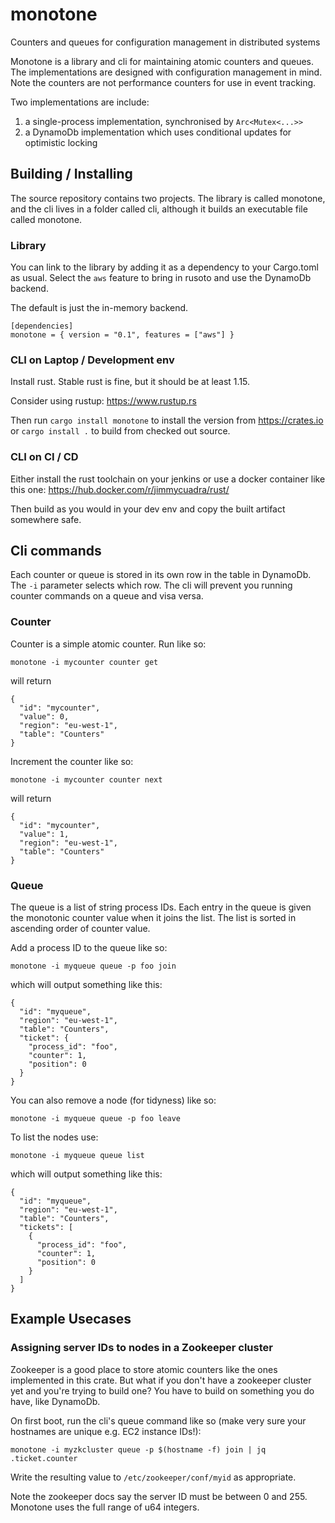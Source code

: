 # monotone
Counters and queues for configuration management in distributed systems

Monotone is a library and cli for maintaining atomic counters and queues.
The implementations are designed with configuration management in mind.
Note the counters are not performance counters for use in event tracking.

Two implementations are include:

1. a single-process implementation, synchronised by `Arc<Mutex<...>>`
2. a DynamoDb implementation which uses conditional updates for optimistic locking

## Building / Installing

The source repository contains two projects. The library is called monotone, and the
cli lives in a folder called cli, although it builds an executable file called monotone.

### Library

You can link to the library by adding it as a dependency to your Cargo.toml as usual.
Select the `aws` feature to bring in rusoto and use the DynamoDb backend.

The default is just the in-memory backend.

```
[dependencies]
monotone = { version = "0.1", features = ["aws"] }
```

### CLI on Laptop / Development env

Install rust. Stable rust is fine, but it should be at least 1.15.

Consider using rustup: https://www.rustup.rs

Then run `cargo install monotone` to install the version from https://crates.io
or `cargo install .` to build from checked out source.

### CLI on CI / CD

Either install the rust toolchain on your jenkins or use a docker container like this one: https://hub.docker.com/r/jimmycuadra/rust/

Then build as you would in your dev env and copy the built artifact somewhere safe.
 
## Cli commands

Each counter or queue is stored in its own row in the table in DynamoDb.
The `-i` parameter selects which row.
The cli will prevent you running counter commands on a queue and visa versa.

### Counter

Counter is a simple atomic counter. Run like so:

```
monotone -i mycounter counter get
```

will return

```
{
  "id": "mycounter",
  "value": 0,
  "region": "eu-west-1",
  "table": "Counters"
}
```

Increment the counter like so:

```
monotone -i mycounter counter next
```

will return

```
{
  "id": "mycounter",
  "value": 1,
  "region": "eu-west-1",
  "table": "Counters"
}
```

### Queue

The queue is a list of string process IDs. Each entry in the queue is given the monotonic counter value when it joins the list.
The list is sorted in ascending order of counter value.

Add a process ID to the queue like so:

```
monotone -i myqueue queue -p foo join
```

which will output something like this:

```
{
  "id": "myqueue",
  "region": "eu-west-1",
  "table": "Counters",
  "ticket": {
    "process_id": "foo",
    "counter": 1,
    "position": 0
  }
}
```

You can also remove a node (for tidyness) like so:

```
monotone -i myqueue queue -p foo leave
```

To list the nodes use:

```
monotone -i myqueue queue list
```

which will output something like this:

```
{
  "id": "myqueue",
  "region": "eu-west-1",
  "table": "Counters",
  "tickets": [
    {
      "process_id": "foo",
      "counter": 1,
      "position": 0
    }
  ]
}
```

## Example Usecases

### Assigning server IDs to nodes in a Zookeeper cluster

Zookeeper is a good place to store atomic counters like the ones implemented in this crate.
But what if you don't have a zookeeper cluster yet and you're trying to build one?
You have to build on something you do have, like DynamoDb.

On first boot, run the cli's queue command like so (make very sure your hostnames are unique e.g. EC2 instance IDs!):

```
monotone -i myzkcluster queue -p $(hostname -f) join | jq .ticket.counter
```

Write the resulting value to `/etc/zookeeper/conf/myid` as appropriate.

Note the zookeeper docs say the server ID must be between 0 and 255.
Monotone uses the full range of u64 integers.

